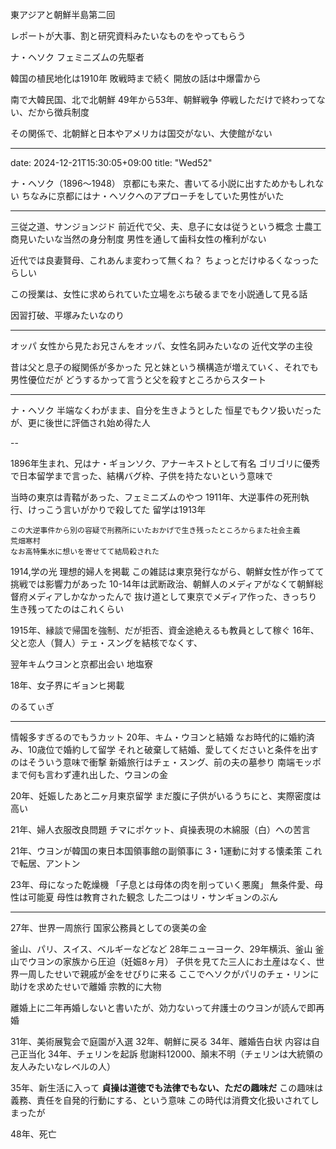 東アジアと朝鮮半島第二回

レポートが大事、割と研究資料みたいなものをやってもらう


ナ・ヘソク
フェミニズムの先駆者

韓国の植民地化は1910年
敗戦時まで続く
開放の話は中爆雷から

南で大韓民国、北で北朝鮮
49年から53年、朝鮮戦争
停戦しただけで終わってない、だから徴兵制度

その関係で、北朝鮮と日本やアメリカは国交がない、大使館がない

---
date: 2024-12-21T15:30:05+09:00
title: "Wed52"

ナ・ヘソク（1896〜1948）
京都にも来た、書いてる小説に出すためかもしれない
ちなみに京都にはナ・ヘソクへのアプローチをしていた男性がいた

---

三従之道、サンジョンジド
前近代で父、夫、息子に女は従うという概念
士農工商見いたいな当然の身分制度
男性を通して歯科女性の権利がない

近代では良妻賢母、これあんま変わって無くね？
ちょっとだけゆるくなっったらしい

この授業は、女性に求められていた立場をぶち破るまでを小説通して見る話

因習打破、平塚みたいなのり

---

オッパ
女性から見たお兄さんをオッパ、女性名詞みたいなの
近代文学の主役

昔は父と息子の縦関係が多かった
兄と妹という横構造が増えていく、それでも男性優位だが
どうするかって言うと父を殺すところからスタート

---

ナ・ヘソク
半端なくわがまま、自分を生きようとした
恒星でもクソ扱いだったが、更に後世に評価され始め得た人

--

1896年生まれ、兄はナ・ギョンソク、アナーキストとして有名
ゴリゴリに優秀で日本留学まで言った、結構バグ枠、子供を持たないという意味で

当時の東京は青鞜があった、フェミニズムのやつ
1911年、大逆事件の死刑執行、けっこう言いがかりで殺してた
留学は1913年

    この大逆事件から別の容疑で刑務所にいたおかげで生き残ったところからまた社会主義
    荒畑寒村
    なお高特集水に想いを寄せてて結局殺された

1914,学の光
理想的婦人を掲載
この雑誌は東京発行ながら、朝鮮女性が作ってて挑戦では影響力があった
    10-14年は武断政治、朝鮮人のメディアがなくて朝鮮総督府メディアしかなかったんで
    抜け道として東京でメディア作った、きっちり生き残ってたのはこれくらい

1915年、縁談で帰国を強制、だが拒否、資金途絶えるも教員として稼ぐ
16年、父と恋人（賢人）テェ・スングを結核でなくす、

翌年キムウヨンと京都出会い
    地塩寮

18年、女子界にギョンヒ掲載

のるてぃぎ

---

情報多すぎるのでもうカット
20年、キム・ウヨンと結婚
なお時代的に婚約済み、10歳位で婚約して留学
それと破棄して結婚、愛してくださいと条件を出すのはそういう意味で衝撃
新婚旅行はチェ・スング、前の夫の墓参り
南端モッポまで何も言わず連れ出した、ウヨンの金

20年、妊娠したあと二ヶ月東京留学
まだ腹に子供がいるうちにと、実際密度は高い

21年、婦人衣服改良問題
チマにポケット、貞操表現の木綿服（白）への苦言

21年、ウヨンが韓国の東日本国領事館の副領事に
3・1運動に対する懐柔策
これで転居、アントン

23年、母になった乾燥機
「子息とは母体の肉を削っていく悪魔」
無条件愛、母性は可能夏
母性は教育された観念
した二つはリ・サンギョンのぶん

---

27年、世界一周旅行
国家公務員としての褒美の金

釜山、パリ、スイス、ベルギーなどなど
28年ニューヨーク、29年横浜、釜山
釜山でウヨンの家族から圧迫（妊娠8ヶ月）
子供を見てた三人にお土産はなく、世界一周したせいで親戚が金をせびりに来る
ここでヘソクがパリのチェ・リンに助けを求めたせいで離婚
    宗教的に大物

離婚上に二年再婚しないと書いたが、効力ないって弁護士のウヨンが読んで即再婚

31年、美術展覧会で庭園が入選
32年、朝鮮に戻る
34年、離婚告白状
    内容は自己正当化
34年、チェリンを起訴
慰謝料12000、顛末不明（チェリンは大統領の友人みたいなレベルの人）

35年、新生活に入って
**貞操は道徳でも法律でもない、ただの趣味だ**
この趣味は義務、責任を自発的行動にする、という意味
この時代は消費文化扱いされてしまったが

48年、死亡